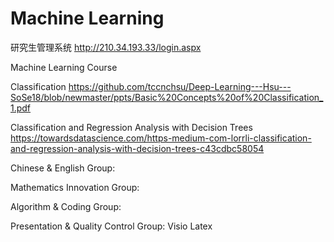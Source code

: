 # Machine Learning
研究生管理系统
http://210.34.193.33/login.aspx


Machine Learning Course

Classification https://github.com/tccnchsu/Deep-Learning---Hsu---SoSe18/blob/newmaster/ppts/Basic%20Concepts%20of%20Classification_1.pdf

Classification and Regression Analysis with Decision Trees
https://towardsdatascience.com/https-medium-com-lorrli-classification-and-regression-analysis-with-decision-trees-c43cdbc58054


Chinese & English Group: 

Mathematics Innovation Group: 

Algorithm & Coding Group: 

Presentation & Quality Control Group: Visio Latex
